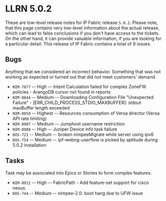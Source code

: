 # LLRN 5.0.2

These are low-level release notes for IP Fabric release `5.0.2`. Please note, that this page contains very low-level information about the actual release, which can lead to false conclusions if you don't have access to the tickets. On the other hand, it can provide valuable information, if you are looking for a particular detail. This release of IP Fabric contains a total of 9 issues.

## Bugs

Anything that we considered an incorrect behavior. Something that was not working as expected or turned out that did not meet customers' demand.

- `NIM-7877` -- High -- Intent Calculation failed for complex ZoneFW policies - ArangoDB cursor not found in reports
- `NIM-8844` -- Medium -- Downloading Configuration File "Unexpected Failure" - [ERR_CHILD_PROCESS_STDIO_MAXBUFFER]: stdout maxBuffer length exceeded
- `NIM-8858` -- Highest -- Resources consumption of Versa director (Versa API rate limiting)
- `NIM-8907` -- Medium -- Jumphost username restriction
- `NIM-8988` -- High -- Juniper Device info task failure
- `DOS-721` -- Medium -- broken nimpeeMigrate while server using ipv6
- `DOS-754` -- Medium -- ipf-webng-userflow is picked by aptitude during 5.0.2 installation

## Tasks

Task may be associated into Epics or Stories to form complex features.

- `NIM-8912` -- High -- FabricPath - Add feature-set support for cisco nexus.
- `DOS-744` -- Medium -- nimpee-2.0: boot hang due to UFW issue
